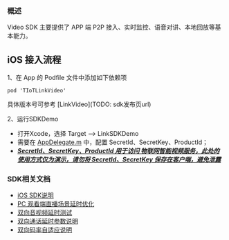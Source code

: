 ### 概述
Video SDK 主要提供了 APP 端 P2P 接入、实时监控、语音对讲、本地回放等基本能力。


## iOS 接入流程

1、在 App 的 Podfile 文件中添加如下依赖项

```
pod 'TIoTLinkVideo'
```
具体版本号可参考 [LinkVideo](TODO: sdk发布页url)


2、运行SDKDemo 

* 打开Xcode，选择 Target --> LinkSDKDemo
* 需要在 [AppDelegate.m](../../LinkSDKDemo/Supporting%20Files/AppDelegate.m#L38~L40) 中，配置 SecretId、SecretKey、ProductId；
* <u>***SecretId、SecretKey、ProductId 用于访问 物联网智能视频服务，此处的使用方式仅为演示，请勿将 SecretId、SecretKey 保存在客户端，避免泄露***</u>

### SDK相关文档
* [iOS SDK说明](doc/iOS%20Video接入指引文档.md)
* [PC 观看端直播场景延时优化](doc/win%20观看端直播场景延时优化.md)
* [双向音视频延时测试](doc/双向音视频延时测试.md)
* [双向通话延时参数说明](doc/双向延时参数说明.md)
* [双向码率自适应说明](doc/双向码率自适应.md)